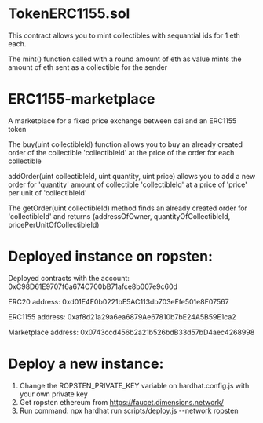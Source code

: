 # TokenERC1155.sol
This contract allows you to mint collectibles with sequantial ids for 1 eth each. 



The mint() function called with a round amount of eth as value mints the amount of eth sent as a collectible for the sender



# ERC1155-marketplace
A marketplace for a fixed price exchange between dai and an ERC1155 token



The buy(uint collectibleId) function allows you to buy an already created order of the collectible 'collectibleId' at the price of the order for each collectible



addOrder(uint collectibleId, uint quantity, uint price) allows you to add a new order for 'quantity' amount of collectible 'collectibleId' at a price of 'price' per unit of 'collectibleId'



The getOrder(uint collectibleId) method finds an already created order for 'collectibleId' and returns (addressOfOwner, quantityOfCollectibleId, pricePerUnitOfCollectibleId)


# Deployed instance on ropsten:

Deployed contracts with the account: 0xC98D61E9707f6a674C700bB71afce8b007e9c60d

ERC20 address: 0xd01E4E0b0221bE5AC113db703eFfe501e8F07567

ERC1155 address: 0xaf8d21a29a6ea6879Ae67810b7bE24A5B59E1ca2

Marketplace address: 0x0743ccd456b2a21b526bdB33d57bD4aec4268998

# Deploy a new instance:

1) Change the ROPSTEN_PRIVATE_KEY variable on hardhat.config.js with your own private key
2) Get ropsten ethereum from https://faucet.dimensions.network/
3) Run command: npx hardhat run scripts/deploy.js --network ropsten
